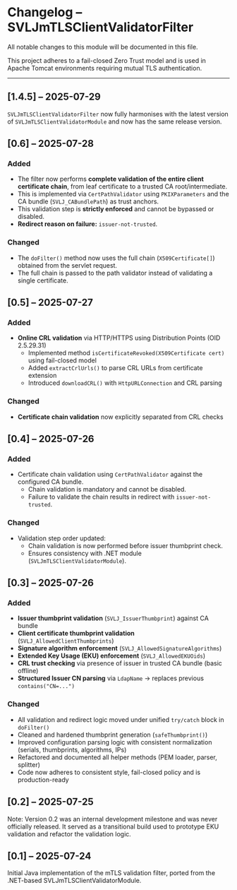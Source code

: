 # Changelog – SVLJmTLSClientValidatorFilter

All notable changes to this module will be documented in this file.

This project adheres to a fail-closed Zero Trust model and is used in Apache Tomcat environments requiring mutual TLS authentication.

---

## [1.4.5] – 2025-07-29
`SVLJmTLSClientValidatorFilter` now fully harmonises with the latest version of `SVLJmTLSClientValidatorModule` and now has the same release version.

## [0.6] – 2025-07-28

### Added
- The filter now performs **complete validation of the entire client certificate chain**, from leaf certificate to a trusted CA root/intermediate.
- This is implemented via `CertPathValidator` using `PKIXParameters` and the CA bundle (`SVLJ_CABundlePath`) as trust anchors.
- This validation step is **strictly enforced** and cannot be bypassed or disabled.
- **Redirect reason on failure:** `issuer-not-trusted`.

### Changed
- The `doFilter()` method now uses the full chain (`X509Certificate[]`) obtained from the servlet request.
- The full chain is passed to the path validator instead of validating a single certificate.

## [0.5] – 2025-07-27

### Added
- **Online CRL validation** via HTTP/HTTPS using Distribution Points (OID 2.5.29.31)
  - Implemented method `isCertificateRevoked(X509Certificate cert)` using fail-closed model
  - Added `extractCrlUrls()` to parse CRL URLs from certificate extension
  - Introduced `downloadCRL()` with `HttpURLConnection` and CRL parsing

### Changed
- **Certificate chain validation** now explicitly separated from CRL checks

## [0.4] – 2025-07-26

### Added
- Certificate chain validation using `CertPathValidator` against the configured CA bundle.
  - Chain validation is mandatory and cannot be disabled.
  - Failure to validate the chain results in redirect with `issuer-not-trusted`.

### Changed
- Validation step order updated:
  - Chain validation is now performed before issuer thumbprint check.
  - Ensures consistency with .NET module (`SVLJmTLSClientValidatorModule`).


## [0.3] – 2025-07-26

### Added
- **Issuer thumbprint validation** (`SVLJ_IssuerThumbprint`) against CA bundle
- **Client certificate thumbprint validation** (`SVLJ_AllowedClientThumbprints`)
- **Signature algorithm enforcement** (`SVLJ_AllowedSignatureAlgorithms`)
- **Extended Key Usage (EKU) enforcement** (`SVLJ_AllowedEKUOids`)
- **CRL trust checking** via presence of issuer in trusted CA bundle (basic offline)
- **Structured Issuer CN parsing** via `LdapName` → replaces previous `contains("CN=...")`

### Changed
- All validation and redirect logic moved under unified `try/catch` block in `doFilter()`
- Cleaned and hardened thumbprint generation (`safeThumbprint()`)
- Improved configuration parsing logic with consistent normalization (serials, thumbprints, algorithms, IPs)
- Refactored and documented all helper methods (PEM loader, parser, splitter)
- Code now adheres to consistent style, fail-closed policy and is production-ready


## [0.2] – 2025-07-25
Note: Version 0.2 was an internal development milestone and was never officially released.
It served as a transitional build used to prototype EKU validation and refactor the validation logic.

## [0.1] – 2025-07-24
Initial Java implementation of the mTLS validation filter, ported from the .NET-based SVLJmTLSClientValidatorModule.
